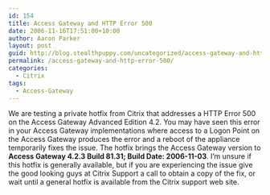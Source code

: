 ```yaml
---
id: 154
title: Access Gateway and HTTP Error 500
date: 2006-11-16T17:51:00+10:00
author: Aaron Parker
layout: post
guid: http://blog.stealthpuppy.com/uncategorized/access-gateway-and-http-error-500
permalink: /access-gateway-and-http-error-500/
categories:
  - Citrix
tags:
  - Access-Gateway
---
```

We are testing a private hotfix from Citrix that addresses a HTTP Error 500 on the Access Gateway Advanced Edition 4.2. You may have seen this error in your Access Gateway implementations where access to a Logon Point on the Access Gateway produces the error and a reboot of the appliance temporarily fixes the issue. The hotfix brings the Access Gateway version to **Access Gateway 4.2.3 Build 81.31; Build Date: 2006-11-03**. I&#8217;m unsure if this hotfix is generally available, but if you are experiencing the issue give the good looking guys at Citrix Support a call to obtain a copy of the fix, or wait until a general hotfix is available from the Citrix support web site.